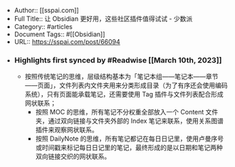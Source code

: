- Author:: [[sspai.com]]
- Full Title:: 让 Obsidian 更好用，这些社区插件值得试试 - 少数派
- Category:: #articles
- Document Tags:: #[[Obsidian]]
- URL:: https://sspai.com/post/66094
- ### Highlights first synced by #Readwise [[March 10th, 2023]]
    - 按照传统笔记的思维，层级结构基本为「笔记本组——笔记本——章节——页面」，文件列表内文件夹用来分类形成目录（为了有序还会使用编码系统），只有页面能承载笔记，还需要使用 Tag 插件与文件列表配合形成网状联系；
      - 按照 MOC 的思维，所有笔记不分权重全部放入一个 Content 文件夹，通过双向链接与文件夹外部的 Index 笔记来联系，使用关系图谱插件来观察网状联系。
      - 按照 DailyNote 的思维，所有笔记都记在每日日记里，使用卢曼序号或时间戳来标记每日日记里的笔记，最终形成的是以日期和笔记两种双向链接交织的网状联系。
